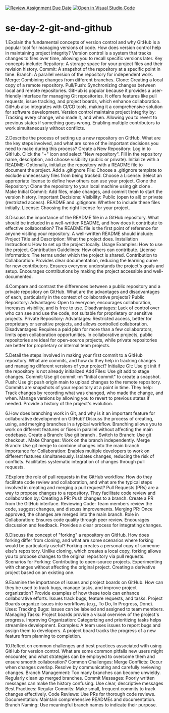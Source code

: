 [![Review Assignment Due Date](https://classroom.github.com/assets/deadline-readme-button-22041afd0340ce965d47ae6ef1cefeee28c7c493a6346c4f15d667ab976d596c.svg)](https://classroom.github.com/a/8wgCKhpZ)
[![Open in Visual Studio Code](https://classroom.github.com/assets/open-in-vscode-2e0aaae1b6195c2367325f4f02e2d04e9abb55f0b24a779b69b11b9e10269abc.svg)](https://classroom.github.com/online_ide?assignment_repo_id=18672407&assignment_repo_type=AssignmentRepo)
# se-day-2-git-and-github

1.Explain the fundamental concepts of version control and why GitHub is a popular tool for managing versions of code. How does version control help in maintaining project integrity?
Version control is a system that tracks changes to files over time, allowing you to recall specific versions later. Key concepts include:
Repsitory: A storage space for your project files and their revision history.
Commit: A snapshot of the repository at a specific point in time.
Branch: A parallel version of the repository for independent work.
Merge: Combining changes from different branches.
Clone: Creating a local copy of a remote repository.
Pull/Push: Synchronizing changes between local and remote repositories.
GitHub is popular because it provides a user-friendly interface for managing Git repositories. It offers features like pull requests, issue tracking, and project boards, which enhance collaboration. GitHub also integrates with CI/CD tools, making it a comprehensive solution for software development.
Version control maintains project integrity by:
Tracking every change, who made it, and when.
Allowing you to revert to previous states if something goes wrong.
Enabling multiple contributors to work simultaneously without conflicts.

2.Describe the process of setting up a new repository on GitHub. What are the key steps involved, and what are some of the important decisions you need to make during this process?
Create a New Repository:
Log in to GitHub.
Click the "+" icon and select "New repository".
Fill in the repository name, description, and choose visibility (public or private).
Initialize with a README:
Optionally, initialize the repository with a README file to document the project.
Add a .gitignore File:
Choose a .gitignore template to exclude unnecessary files from being tracked.
Choose a License:
Select an appropriate license to define how others can use your project.
Clone the Repository:
Clone the repository to your local machine using git clone <repository-url>.
Make Initial Commit:
Add files, make changes, and commit them to start the version history.
Important Decisions:
Visibility: Public (open to all) or private (restricted access).
README and .gitignore: Whether to include these files initially.
License: Choosing the right license for your project.

3.Discuss the importance of the README file in a GitHub repository. What should be included in a well-written README, and how does it contribute to effective collaboration?
The README file is the first point of reference for anyone visiting your repository. A well-written README should include:
Project Title and Description: What the project does.
Installation Instructions: How to set up the project locally.
Usage Examples: How to use the project.
Contribution Guidelines: How others can contribute.
License Information: The terms under which the project is shared.
Contribution to Collaboration:
Provides clear documentation, reducing the learning curve for new contributors.
Ensures everyone understands the project's goals and setup.
Encourages contributions by making the project accessible and well-documented.

4.Compare and contrast the differences between a public repository and a private repository on GitHub. What are the advantages and disadvantages of each, particularly in the context of collaborative projects?
Public Repository:
Advantages: Open to everyone, encourages collaboration, increases visibility, and is free to use.
Disadvantages: Lack of control over who can see and use the code, not suitable for proprietary or sensitive projects.
Private Repository:
Advantages: Restricted access, better for proprietary or sensitive projects, and allows controlled collaboration.
Disadvantages: Requires a paid plan for more than a few collaborators, limits open collaboration opportunities.
In collaborative projects, public repositories are ideal for open-source projects, while private repositories are better for proprietary or internal team projects.

5.Detail the steps involved in making your first commit to a GitHub repository. What are commits, and how do they help in tracking changes and managing different versions of your project?
Initialize Git: Use git init if the repository is not already initialized
Add Files: Use git add <file> to stage changes.
Commit: Use git commit -m "Initial commit" to create a snapshot.
Push: Use git push origin main to upload changes to the remote repository.
Commits are snapshots of your repository at a point in time. They help:
Track changes by recording what was changed, who made the change, and when.
Manage versions by allowing you to revert to previous states if needed.
Provide a history of the project's evolution.

6.How does branching work in Git, and why is it an important feature for collaborative development on GitHub? Discuss the process of creating, using, and merging branches in a typical workflow.
Branching allows you to work on different features or fixes in parallel without affecting the main codebase.
Create a Branch: Use git branch <branch-name>.
Switch to Branch: Use git checkout <branch-name>.
Make Changes: Work on the branch independently.
Merge Branch: Use git merge <branch-name> to combine changes into the main branch.
Importance for Collaboration:
Enables multiple developers to work on different features simultaneously.
Isolates changes, reducing the risk of conflicts.
Facilitates systematic integration of changes through pull requests.

7.Explore the role of pull requests in the GitHub workflow. How do they facilitate code review and collaboration, and what are the typical steps involved in creating and merging a pull request?
Pull Requests (PRs) are a way to propose changes to a repository. They facilitate code review and collaboration by:
Creating a PR:
Push changes to a branch.
Create a PR from the GitHub interface.
Reviewing Code:
Team members review the code, suggest changes, and discuss improvements.
Merging PR:
Once approved, the changes are merged into the main branch.
Role in Collaboration:
Ensures code quality through peer review.
Encourages discussion and feedback.
Provides a clear process for integrating changes.

8.Discuss the concept of "forking" a repository on GitHub. How does forking differ from cloning, and what are some scenarios where forking would be particularly useful?
Forking creates a personal copy of someone else's repository. Unlike cloning, which creates a local copy, forking allows you to propose changes to the original repository via pull requests.
Scenarios for Forking:
Contributing to open-source projects.
Experimenting with changes without affecting the original project.
Creating a derivative project based on an existing one.

9.Examine the importance of issues and project boards on GitHub. How can they be used to track bugs, manage tasks, and improve project organization? Provide examples of how these tools can enhance collaborative efforts.
Issues track bugs, feature requests, and tasks. Project Boards organize issues into workflows (e.g., To Do, In Progress, Done).
Uses:
Tracking Bugs: Issues can be labeled and assigned to team members.
Managing Tasks: Project boards provide a visual overview of the project's progress.
Improving Organization: Categorizing and prioritizing tasks helps streamline development.
Examples:
A team uses issues to report bugs and assign them to developers.
A project board tracks the progress of a new feature from planning to completion.

10.Reflect on common challenges and best practices associated with using GitHub for version control. What are some common pitfalls new users might encounter, and what strategies can be employed to overcome them and ensure smooth collaboration?
Common Challenges:
Merge Conflicts: Occur when changes overlap. Resolve by communicating and carefully reviewing changes.
Branch Management: Too many branches can become unwieldy. Regularly clean up merged branches.
Commit Messages: Poorly written messages can make the history confusing. Use clear, descriptive messages
Best Practices:
Regular Commits: Make small, frequent commits to track changes effectively.
Code Reviews: Use PRs for thorough code reviews.
Documentation: Maintain comprehensive READMEs and documentation.
Branch Naming: Use meaningful branch names to indicate their purpose.
